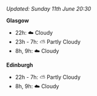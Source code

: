 *Updated: Sunday 11th June 20:30*

**Glasgow**

* 22h: :cloud: Cloudy
* 23h - 7h: :partly_sunny: Partly Cloudy
* 8h, 9h: :cloud: Cloudy

**Edinburgh**

* 22h - 7h: :partly_sunny: Partly Cloudy
* 8h, 9h: :cloud: Cloudy
